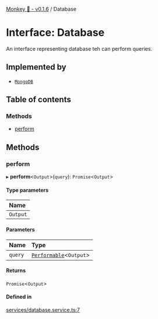 [Monkey 🐒 - v0.1.6](../README.md) / Database

# Interface: Database

An interface representing database teh can perform queries.

## Implemented by

- [`MongoDB`](../classes/MongoDB.md)

## Table of contents

### Methods

- [perform](Database.md#perform)

## Methods

### perform

▸ **perform**<`Output`\>(`query`): `Promise`<`Output`\>

#### Type parameters

| Name |
| :------ |
| `Output` |

#### Parameters

| Name | Type |
| :------ | :------ |
| `query` | [`Performable`](Performable.md)<`Output`\> |

#### Returns

`Promise`<`Output`\>

#### Defined in

[services/database.service.ts:7](https://github.com/bpisano/monkey/blob/0796f43/src/services/database.service.ts#L7)
